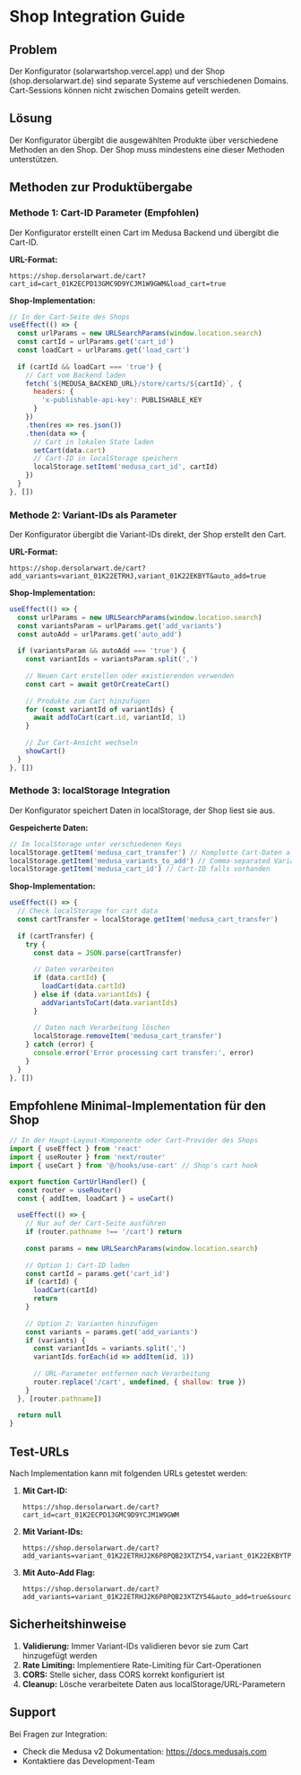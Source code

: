 # Shop Integration Guide

## Problem
Der Konfigurator (solarwartshop.vercel.app) und der Shop (shop.dersolarwart.de) sind separate Systeme auf verschiedenen Domains. Cart-Sessions können nicht zwischen Domains geteilt werden.

## Lösung
Der Konfigurator übergibt die ausgewählten Produkte über verschiedene Methoden an den Shop. Der Shop muss mindestens eine dieser Methoden unterstützen.

## Methoden zur Produktübergabe

### Methode 1: Cart-ID Parameter (Empfohlen)
Der Konfigurator erstellt einen Cart im Medusa Backend und übergibt die Cart-ID.

**URL-Format:**
```
https://shop.dersolarwart.de/cart?cart_id=cart_01K2ECPD13GMC9D9YCJM1W9GWM&load_cart=true
```

**Shop-Implementation:**
```javascript
// In der Cart-Seite des Shops
useEffect(() => {
  const urlParams = new URLSearchParams(window.location.search)
  const cartId = urlParams.get('cart_id')
  const loadCart = urlParams.get('load_cart')
  
  if (cartId && loadCart === 'true') {
    // Cart vom Backend laden
    fetch(`${MEDUSA_BACKEND_URL}/store/carts/${cartId}`, {
      headers: {
        'x-publishable-api-key': PUBLISHABLE_KEY
      }
    })
    .then(res => res.json())
    .then(data => {
      // Cart in lokalen State laden
      setCart(data.cart)
      // Cart-ID in localStorage speichern
      localStorage.setItem('medusa_cart_id', cartId)
    })
  }
}, [])
```

### Methode 2: Variant-IDs als Parameter
Der Konfigurator übergibt die Variant-IDs direkt, der Shop erstellt den Cart.

**URL-Format:**
```
https://shop.dersolarwart.de/cart?add_variants=variant_01K22ETRHJ,variant_01K22EKBYT&auto_add=true
```

**Shop-Implementation:**
```javascript
useEffect(() => {
  const urlParams = new URLSearchParams(window.location.search)
  const variantsParam = urlParams.get('add_variants')
  const autoAdd = urlParams.get('auto_add')
  
  if (variantsParam && autoAdd === 'true') {
    const variantIds = variantsParam.split(',')
    
    // Neuen Cart erstellen oder existierenden verwenden
    const cart = await getOrCreateCart()
    
    // Produkte zum Cart hinzufügen
    for (const variantId of variantIds) {
      await addToCart(cart.id, variantId, 1)
    }
    
    // Zur Cart-Ansicht wechseln
    showCart()
  }
}, [])
```

### Methode 3: localStorage Integration
Der Konfigurator speichert Daten in localStorage, der Shop liest sie aus.

**Gespeicherte Daten:**
```javascript
// Im localStorage unter verschiedenen Keys
localStorage.getItem('medusa_cart_transfer') // Komplette Cart-Daten als JSON
localStorage.getItem('medusa_variants_to_add') // Comma-separated Variant-IDs
localStorage.getItem('medusa_cart_id') // Cart-ID falls vorhanden
```

**Shop-Implementation:**
```javascript
useEffect(() => {
  // Check localStorage for cart data
  const cartTransfer = localStorage.getItem('medusa_cart_transfer')
  
  if (cartTransfer) {
    try {
      const data = JSON.parse(cartTransfer)
      
      // Daten verarbeiten
      if (data.cartId) {
        loadCart(data.cartId)
      } else if (data.variantIds) {
        addVariantsToCart(data.variantIds)
      }
      
      // Daten nach Verarbeitung löschen
      localStorage.removeItem('medusa_cart_transfer')
    } catch (error) {
      console.error('Error processing cart transfer:', error)
    }
  }
}, [])
```

## Empfohlene Minimal-Implementation für den Shop

```javascript
// In der Haupt-Layout-Komponente oder Cart-Provider des Shops
import { useEffect } from 'react'
import { useRouter } from 'next/router'
import { useCart } from '@/hooks/use-cart' // Shop's cart hook

export function CartUrlHandler() {
  const router = useRouter()
  const { addItem, loadCart } = useCart()
  
  useEffect(() => {
    // Nur auf der Cart-Seite ausführen
    if (router.pathname !== '/cart') return
    
    const params = new URLSearchParams(window.location.search)
    
    // Option 1: Cart-ID laden
    const cartId = params.get('cart_id')
    if (cartId) {
      loadCart(cartId)
      return
    }
    
    // Option 2: Varianten hinzufügen
    const variants = params.get('add_variants')
    if (variants) {
      const variantIds = variants.split(',')
      variantIds.forEach(id => addItem(id, 1))
      
      // URL-Parameter entfernen nach Verarbeitung
      router.replace('/cart', undefined, { shallow: true })
    }
  }, [router.pathname])
  
  return null
}
```

## Test-URLs

Nach Implementation kann mit folgenden URLs getestet werden:

1. **Mit Cart-ID:**
   ```
   https://shop.dersolarwart.de/cart?cart_id=cart_01K2ECPD13GMC9D9YCJM1W9GWM
   ```

2. **Mit Variant-IDs:**
   ```
   https://shop.dersolarwart.de/cart?add_variants=variant_01K22ETRHJ2K6P8PQB23XTZY54,variant_01K22EKBYTPPFWAHGP92TXQC6B
   ```

3. **Mit Auto-Add Flag:**
   ```
   https://shop.dersolarwart.de/cart?add_variants=variant_01K22ETRHJ2K6P8PQB23XTZY54&auto_add=true&source=konfigurator
   ```

## Sicherheitshinweise

1. **Validierung:** Immer Variant-IDs validieren bevor sie zum Cart hinzugefügt werden
2. **Rate Limiting:** Implementiere Rate-Limiting für Cart-Operationen
3. **CORS:** Stelle sicher, dass CORS korrekt konfiguriert ist
4. **Cleanup:** Lösche verarbeitete Daten aus localStorage/URL-Parametern

## Support

Bei Fragen zur Integration:
- Check die Medusa v2 Dokumentation: https://docs.medusajs.com
- Kontaktiere das Development-Team